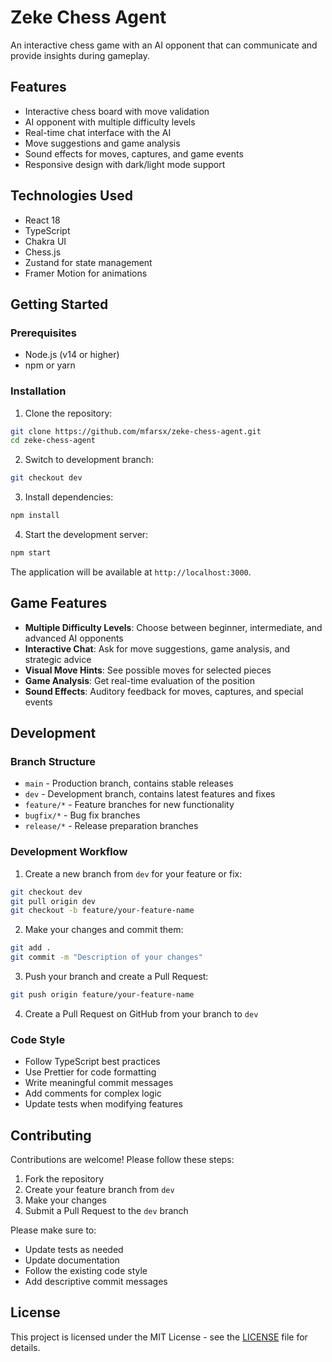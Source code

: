 # Zeke Chess Agent

An interactive chess game with an AI opponent that can communicate and provide insights during gameplay.

## Features

- Interactive chess board with move validation
- AI opponent with multiple difficulty levels
- Real-time chat interface with the AI
- Move suggestions and game analysis
- Sound effects for moves, captures, and game events
- Responsive design with dark/light mode support

## Technologies Used

- React 18
- TypeScript
- Chakra UI
- Chess.js
- Zustand for state management
- Framer Motion for animations

## Getting Started

### Prerequisites

- Node.js (v14 or higher)
- npm or yarn

### Installation

1. Clone the repository:

```bash
git clone https://github.com/mfarsx/zeke-chess-agent.git
cd zeke-chess-agent
```

2. Switch to development branch:

```bash
git checkout dev
```

3. Install dependencies:

```bash
npm install
```

4. Start the development server:

```bash
npm start
```

The application will be available at `http://localhost:3000`.

## Game Features

- **Multiple Difficulty Levels**: Choose between beginner, intermediate, and advanced AI opponents
- **Interactive Chat**: Ask for move suggestions, game analysis, and strategic advice
- **Visual Move Hints**: See possible moves for selected pieces
- **Game Analysis**: Get real-time evaluation of the position
- **Sound Effects**: Auditory feedback for moves, captures, and special events

## Development

### Branch Structure

- `main` - Production branch, contains stable releases
- `dev` - Development branch, contains latest features and fixes
- `feature/*` - Feature branches for new functionality
- `bugfix/*` - Bug fix branches
- `release/*` - Release preparation branches

### Development Workflow

1. Create a new branch from `dev` for your feature or fix:

```bash
git checkout dev
git pull origin dev
git checkout -b feature/your-feature-name
```

2. Make your changes and commit them:

```bash
git add .
git commit -m "Description of your changes"
```

3. Push your branch and create a Pull Request:

```bash
git push origin feature/your-feature-name
```

4. Create a Pull Request on GitHub from your branch to `dev`

### Code Style

- Follow TypeScript best practices
- Use Prettier for code formatting
- Write meaningful commit messages
- Add comments for complex logic
- Update tests when modifying features

## Contributing

Contributions are welcome! Please follow these steps:

1. Fork the repository
2. Create your feature branch from `dev`
3. Make your changes
4. Submit a Pull Request to the `dev` branch

Please make sure to:

- Update tests as needed
- Update documentation
- Follow the existing code style
- Add descriptive commit messages

## License

This project is licensed under the MIT License - see the [LICENSE](LICENSE) file for details.
